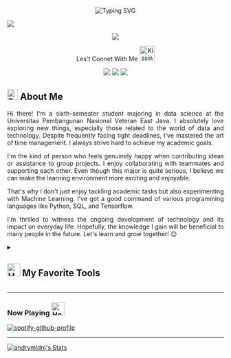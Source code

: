 <!-- Typing SVG by DenverCoder1 - https://github.com/DenverCoder1/readme-typing-svg -->
<p align="center">
 <a>
   <img src="https://readme-typing-svg.demolab.com?font=Bree+Serif&weight=400&size=27&pause=1000&color=0096FF&center=true&width=525&height=40&lines=Hi+There!%2C+Welcome+to+My+Github" alt="Typing SVG" /></a>
</p>

![](https://komarev.com/ghpvc/?username=andrymldni&style=flat)

<!-- Background -->
<p align="center">
 <a href="https://github.com/andrymldni">
  <img src="https://media.giphy.com/media/RNQ0qRIwGek48/giphy.gif"></a>
</p>

<p align="center">Les't Connet With Me <img src="https://raw.githubusercontent.com/Tarikul-Islam-Anik/Animated-Fluent-Emojis/master/Emojis/Smilies/Kissing%20Cat.png" alt="Kissing Cat" width="35" height="35" /></p>

<!-- Social icons section -->
<p align="center">
 <a href="https://www.linkedin.com/in/andrysyvamldni/">
  <img src="https://img.shields.io/badge/LinkedIn-0077B5?style=for-the-badge&logo=linkedin&logoColor=white"/></a>
 <a href="https://www.instagram.com/andrymldni/">
  <img src="https://img.shields.io/badge/Instagram-E1306C?style=for-the-badge&logo=instagram&logoColor=white"/></a>
 <a href="https://twitter.com/andrymldni">
  <img src="https://img.shields.io/badge/Twitter-1DA1F2?style=for-the-badge&logo=twitter&logoColor=white"/></a>
</p>

<h2><img src="https://raw.githubusercontent.com/Tarikul-Islam-Anik/Animated-Fluent-Emojis/master/Emojis/People/Boy.png" alt="Boy" width="25" height="25" /> About Me</h2>
 <div align="justify"><p>
  Hi there! I'm a sixth-semester student majoring in data science at the Universitas Pembangunan Nasional Veteran East Java. I absolutely love exploring new things, especially those related to the world of data and technology. Despite frequently facing tight deadlines, I've mastered the art of time management. I always strive hard to achieve my academic goals.

I'm the kind of person who feels genuinely happy when contributing ideas or assistance to group projects. I enjoy collaborating with teammates and supporting each other. Even though this major is quite serious, I believe we can make the learning environment more exciting and enjoyable.

That's why I don't just enjoy tackling academic tasks but also experimenting with Machine Learning. I've got a good command of various programming languages like Python, SQL, and Tensorflow.

I'm thrilled to witness the ongoing development of technology and its impact on everyday life. Hopefully, the knowledge I gain will be beneficial to many people in the future. Let's learn and grow together! 😊
 </p></div>
 
<details> 
 <summary><h2><img src="https://raw.githubusercontent.com/Tarikul-Islam-Anik/Animated-Fluent-Emojis/master/Emojis/Objects/Hammer%20and%20Wrench.png" alt="Hammer and Wrench" width="30" height="30" /> My Favorite Tools</h2></summary>
 <!-- Some badges are from https://github.com/tandpfun/skill-icons#icons-list -->
 <h3>Programming and Markup Languages</h3>
  <p align="left">
    <a href="https://skillicons.dev">
      <img src="https://skillicons.dev/icons?i=html,css,bash,php,python,r,haskell,scala&perline=4" /></a>
  </p>

 <h3>Frameworks and Libraries</h3>
  <p align="left">
   <a href="https://skillicons.dev">
     <img src="https://skillicons.dev/icons?i=tensorflow,flask,figma,bootstrap,wordpress&perline=3" /></a>
  </p>

<h3>Databases and Cloud Hosting</h3>
  <p align="left">
   <a href="https://skillicons.dev">
     <img src="https://skillicons.dev/icons?i=github,mongodb,mysql,sqlite,replit,aws&perline=3" /></a>
  </p>

<h3>Software and Tools</h3>
  <p align="left">
   <a href="https://skillicons.dev">
     <img src="https://skillicons.dev/icons?i=vscode,discord,stackoverflow" /></a>
  </p>
</details>
 

---

### Now Playing <img src="https://raw.githubusercontent.com/Tarikul-Islam-Anik/Animated-Fluent-Emojis/master/Emojis/Objects/Headphone.png" alt="Headphone" width="30" height="30" />

[![spotify-github-profile](https://spotify-github-profile.vercel.app/api/view?uid=jfw9a8ksreub56ob7avj4xlrv&cover_image=true&theme=novatorem&show_offline=true&background_color=121212&interchange=false&bar_color=53b14f&bar_color_cover=true)](https://spotify-github-profile.vercel.app/api/view?uid=jfw9a8ksreub56ob7avj4xlrv&redirect=true)
<br/>

---
[![andrymldni's Stats](https://github-readme-stats.vercel.app/api?username=andrymldni&include_all_commits=true&count_private=true&show_icons=true&line_height=20&title_color=FFFFFF&icon_color=FFFFFF&text_color=FFFFFF&bg_color=0D1117)](https://github.com/anuraghazra/github-readme-stats)
